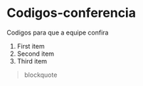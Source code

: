 # Codigos-conferencia
Codigos para que a equipe confira
1. First item
2. Second item
3. Third item
> blockquote
